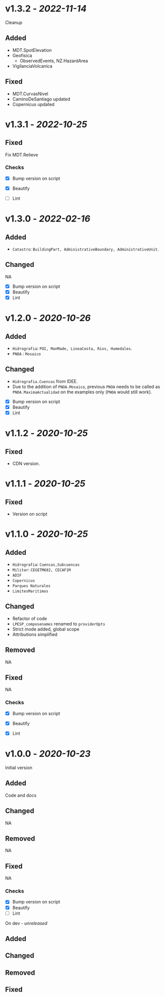 # v1.3.2 - *2022-11-14*

Cleanup

## Added

- MDT.SpotElevation
- Geofisica
  -  ObservedEvents, NZ.HazardArea
- VigilanciaVolcanica

## Fixed

- MDT.CurvasNivel
- CaminoDeSantiago updated
- Copernicus updated 



# v1.3.1 - *2022-10-25*

## Fixed

Fix MDT.Relieve

### Checks

- [x] Bump version on script
- [x] Beautify
- [ ] Lint


# v1.3.0 - *2022-02-16*

## Added

- `Catastro`: `BuildingPart, AdministrativeBoundary, AdministrativeUnit`.

## Changed

NA

- [x] Bump version on script
- [x] Beautify
- [x] Lint

# v1.2.0 - *2020-10-26*

## Added

- `Hidrografia`: `POI, ManMade, LineaCosta, Rios, Humedales`.
- `PNOA` : `Mosaico`

## Changed

- `Hidrografia.Cuencas` from IDEE.
- Due to the addition of `PNOA.Mosaico`, previous `PNOA` needs to be called as `PNOA.MaximaActualidad` on the examples only (`PNOA` would still work).

- [x] Bump version on script
- [x] Beautify
- [x] Lint

# v1.1.2 - *2020-10-25*

## Fixed 

- CDN version.


# v1.1.1 - *2020-10-25*

## Fixed 

- Version on script

# v1.1.0 - *2020-10-25*

## Added

- `Hidrografia`: `Cuencas,Subcuencas`
- `Militar`: `CEGETM682, CECAF1M`
- `ADIF`
- `Copernicus`
- `Parques Naturales`
- `LimitesMaritimos`

## Changed

- Refactor of code
- `LPESP_composenames` renamed to `providerOpts`
- Strict mode added, global scope
- Attributions simplified

## Removed

NA

## Fixed

NA

### Checks

- [x] Bump version on script
- [x] Beautify
- [x] Lint


# v1.0.0 - *2020-10-23*

Initial version

## Added

Code and docs

## Changed

NA

## Removed

NA

## Fixed

NA

### Checks

- [x] Bump version on script
- [x] Beautify
- [ ] Lint

 On dev - *unreleased*

## Added


## Changed


## Removed


## Fixed


